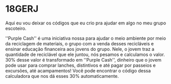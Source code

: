 # 18GERJ
Aqui eu vou deixar os códigos que eu crio pra ajudar em algo no meu grupo escoteiro. 

''Purple Cash'' é uma iniciativa nossa para ajudar o meio ambiente por meio da reciclagem de materiais, o grupo com a venda desses recicláveis e ensinar educação financeira aos jovens do grupo. 
Nele, o jovem traz a quantidade de reciclável que ele juntou, nós pesamos e calculamos o valor. 30% desse valor é transformado em ''Purple Cash'', dinheiro que o jovem pode usar para comprar lanches, distintivos e até pagar por passeios e excursões, até acampamentos! Você pode encontrar o código dessa calculadora que nos dá esses 30% automaticamente. 
